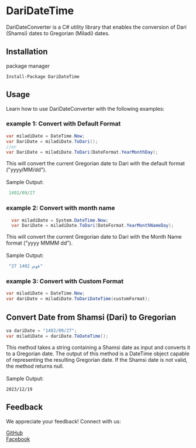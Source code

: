 # DariDateTime

DariDateConverter is a C# utility library that enables the conversion of Dari (Shamsi) dates to Gregorian (Miladi) dates.

## Installation


package manager
``` 
Install-Package DariDateTime
```

## Usage

Learn how to use DariDateConverter with the following examples:

### example 1: Convert with Default Format
```c#
var miladiDate = DateTime.Now;
var DariDate = miladiDate.ToDari();
//or
var DariDate = miladiDate.ToDari(DateFormat.YearMonthDay);
```
This will convert the current Gregorian date to Dari with the default format ("yyyy/MM/dd").
<br>
<br>
Sample Output:
```csharp
 1402/09/27
```

### example 2: Convert with month name
```c#
  var miladiDate = System.DateTime.Now;
  var DariDate = miladiDate.ToDari(DateFormat.YearMonthNameDay);
```
This will convert the current Gregorian date to Dari with the Month Name format ("yyyy MMMM dd").
<br>
<br>
Sample Output:
```csharp
 "27 قوس 1402"
```

### example 3: Convert with Custom Format
```C#
var miladiDate = DateTime.Now;
var dariDate = miladiDate.ToDariDateTime(customFormat);
```

## Convert Date from Shamsi (Dari) to Gregorian

```csharp
va dariDate = "1402/09/27";
var miladiDate = dariDate.ToDateTime();
```
This method takes a string containing a Shamsi date as input and converts it to a Gregorian date. The output of this method is a DateTime object capable of representing the resulting Gregorian date. If the Shamsi date is not valid, the method returns null.
<br>
<br>
Sample Output:
```csahrp
2023/12/19
```

## Feedback
We appreciate your feedback! Connect with us:

[GitHub](https://github.com/NavedIhsas/)
<br>
[Facebook](https://www.facebook.com/qudratihsas/)
